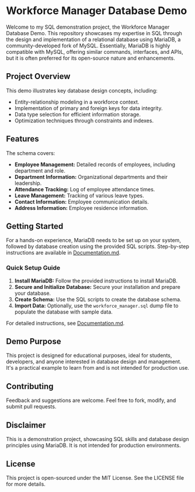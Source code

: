 # Workforce Manager Database Demo

Welcome to my SQL demonstration project, the Workforce Manager Database Demo. This repository showcases my expertise in SQL through the design and implementation of a relational database using MariaDB, a community-developed fork of MySQL. Essentially, MariaDB is highly compatible with MySQL, offering similar commands, interfaces, and APIs, but it is often preferred for its open-source nature and enhancements.

## Project Overview

This demo illustrates key database design concepts, including:

- Entity-relationship modeling in a workforce context.
- Implementation of primary and foreign keys for data integrity.
- Data type selection for efficient information storage.
- Optimization techniques through constraints and indexes.

## Features

The schema covers:

- **Employee Management:** Detailed records of employees, including department and role.
- **Department Information:** Organizational departments and their leadership.
- **Attendance Tracking:** Log of employee attendance times.
- **Leave Management:** Tracking of various leave types.
- **Contact Information:** Employee communication details.
- **Address Information:** Employee residence information.

## Getting Started

For a hands-on experience, MariaDB needs to be set up on your system, followed by database creation using the provided SQL scripts. Step-by-step instructions are available in [Documentation.md](./Documentation.md).

### Quick Setup Guide

1. **Install MariaDB:** Follow the provided instructions to install MariaDB.
2. **Secure and Initialize Database:** Secure your installation and prepare your database.
3. **Create Schema:** Use the SQL scripts to create the database schema.
4. **Import Data:** Optionally, use the `workforce_manager.sql` dump file to populate the database with sample data.

For detailed instructions, see [Documentation.md](./Documentation.md).

## Demo Purpose

This project is designed for educational purposes, ideal for students, developers, and anyone interested in database design and management. It's a practical example to learn from and is not intended for production use.

## Contributing

Feedback and suggestions are welcome. Feel free to fork, modify, and submit pull requests.

## Disclaimer

This is a demonstration project, showcasing SQL skills and database design principles using MariaDB. It is not intended for production environments.

## License

This project is open-sourced under the MIT License. See the LICENSE file for more details.
